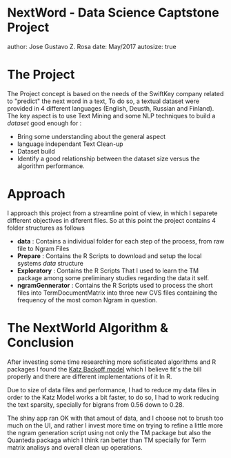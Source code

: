 NextWord - Data Science Captstone Project
========================================================
author: Jose Gustavo Z. Rosa
date: May/2017
autosize: true

The Project
========================================================
The Project concept is based on the needs of the SwiftKey company related to "predict" the next word in a text, To do so, a textual dataset were provided in 4 different languages (English, Deusth, Russian and Finland). The key aspect is to use Text Mining and some NLP techniques to build a *dataset* good enough for :  

- Bring some understanding about the general aspect  
- language independant Text Clean-up
- Dataset build
- Identify a good relationship between the dataset size versus the algorithm performance.

Approach
========================================================


I approach this project from a streamline point of view, in which I separete different objectives in diferent files. So at this point the project contains 4 folder structures as follows

* **data** : Contains a individual folder for each step of the process, from raw file to Ngram Files
* **Prepare** : Contains the R Scripts to download and setup the local systems *data* structure
* **Exploratory** : Contains the R Scripts That I used to learn the TM package among some preliminary studies regarding the data it self. 
* **ngramGennerator** : Contains the R Scripts used to process the short files  into TermDocumentMatrix into three new CVS files containing the frequency of the most comon Ngram in question.


The NextWorld Algorithm & Conclusion
========================================================
After investing some time researching more sofisticated algorithms and R packages I found the [Katz Backoff model](https://en.wikipedia.org/wiki/Katz%27s_back-off_model) which I believe fit's the bill properly and there are different implementations of it In R.

Due to size of data files  and performance, I had to reduce my data files in order to the Katz Model works a bit faster, to do so, I had to work reducing the text sparsity, specially for bigrans from 0.56 down to 0.28. 

The shiny app ran OK with that amout of data, and I choose not to brush too much on the UI, and rather I invest more time on trying to refine a little more the ngram generation script using not only the TM package but also the Quanteda packaga which I think ran better than TM specially for Term matrix analisys and overall clean up operations.

